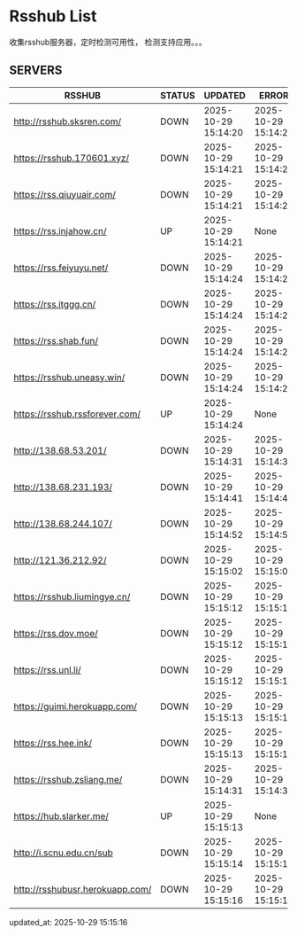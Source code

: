 # Rsshub List

收集rsshub服务器，定时检测可用性， 检测支持应用。。。


## SERVERS

|  RSSHUB   | STATUS  | UPDATED  | ERROR  | TWITTER |  
|  ----  | ----  | ----  | ----  | ---- |  
| http://rsshub.sksren.com/ | DOWN | 2025-10-29 15:14:20 | 2025-10-29 15:14:20 |  
| https://rsshub.170601.xyz/ | DOWN | 2025-10-29 15:14:21 | 2025-10-29 15:14:21 |  
| https://rss.qiuyuair.com/ | DOWN | 2025-10-29 15:14:21 | 2025-10-29 15:14:21 |  
| https://rss.injahow.cn/ | UP | 2025-10-29 15:14:21 | None ||  
| https://rss.feiyuyu.net/ | DOWN | 2025-10-29 15:14:24 | 2025-10-29 15:14:24 |  
| https://rss.itggg.cn/ | DOWN | 2025-10-29 15:14:24 | 2025-10-29 15:14:24 |  
| https://rss.shab.fun/ | DOWN | 2025-10-29 15:14:24 | 2025-10-29 15:14:24 |  
| https://rsshub.uneasy.win/ | DOWN | 2025-10-29 15:14:24 | 2025-10-29 15:14:24 |  
| https://rsshub.rssforever.com/ | UP | 2025-10-29 15:14:24 | None ||  
| http://138.68.53.201/ | DOWN | 2025-10-29 15:14:31 | 2025-10-29 15:14:31 |  
| http://138.68.231.193/ | DOWN | 2025-10-29 15:14:41 | 2025-10-29 15:14:41 |  
| http://138.68.244.107/ | DOWN | 2025-10-29 15:14:52 | 2025-10-29 15:14:52 |  
| http://121.36.212.92/ | DOWN | 2025-10-29 15:15:02 | 2025-10-29 15:15:02 |  
| https://rsshub.liumingye.cn/ | DOWN | 2025-10-29 15:15:12 | 2025-10-29 15:15:12 |  
| https://rss.dov.moe/ | DOWN | 2025-10-29 15:15:12 | 2025-10-29 15:15:12 |  
| https://rss.unl.li/ | DOWN | 2025-10-29 15:15:12 | 2025-10-29 15:15:12 |  
| https://guimi.herokuapp.com/ | DOWN | 2025-10-29 15:15:13 | 2025-10-29 15:15:13 |  
| https://rss.hee.ink/ | DOWN | 2025-10-29 15:15:13 | 2025-10-29 15:15:13 |  
| https://rsshub.zsliang.me/ | DOWN | 2025-10-29 15:14:31 | 2025-10-29 15:14:31 |  
| https://hub.slarker.me/ | UP | 2025-10-29 15:15:13 | None ||  
| http://i.scnu.edu.cn/sub | DOWN | 2025-10-29 15:15:14 | 2025-10-29 15:15:14 |  
| http://rsshubusr.herokuapp.com/ | DOWN | 2025-10-29 15:15:16 | 2025-10-29 15:15:16 |  
  

updated_at: 2025-10-29 15:15:16  
